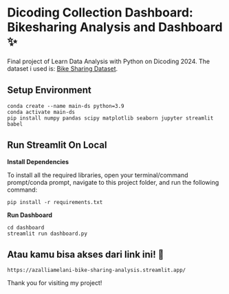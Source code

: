 # Dicoding Collection Dashboard: Bikesharing Analysis and Dashboard ✨
Final project of Learn Data Analysis with Python on Dicoding 2024. The dataset i used is: [Bike Sharing Dataset](https://www.kaggle.com/datasets/lakshmi25npathi/bike-sharing-dataset). 

## Setup Environment
```
conda create --name main-ds python=3.9
conda activate main-ds
pip install numpy pandas scipy matplotlib seaborn jupyter streamlit babel
```

## Run Streamlit On Local
**Install Dependencies**

To install all the required libraries, open your terminal/command prompt/conda prompt, navigate to this project folder, and run the following command:
```
pip install -r requirements.txt
```

**Run Dashboard**
```
cd dashboard
streamlit run dashboard.py
```

## Atau kamu bisa akses dari link ini! :ribbon:
```
https://azalliamelani-bike-sharing-analysis.streamlit.app/
```

Thank you for visiting my project!
